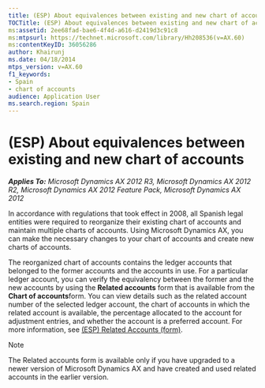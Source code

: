 ```yaml
---
title: (ESP) About equivalences between existing and new chart of accounts
TOCTitle: (ESP) About equivalences between existing and new chart of accounts
ms:assetid: 2ee68fad-bae6-4f4d-a616-d2419d3c91c8
ms:mtpsurl: https://technet.microsoft.com/library/Hh208536(v=AX.60)
ms:contentKeyID: 36056286
author: Khairunj
ms.date: 04/18/2014
mtps_version: v=AX.60
f1_keywords:
- Spain
- chart of accounts
audience: Application User
ms.search.region: Spain
---
```


# (ESP) About equivalences between existing and new chart of accounts 


_**Applies To:** Microsoft Dynamics AX 2012 R3, Microsoft Dynamics AX 2012 R2, Microsoft Dynamics AX 2012 Feature Pack, Microsoft Dynamics AX 2012_

In accordance with regulations that took effect in 2008, all Spanish legal entities were required to reorganize their existing chart of accounts and maintain multiple charts of accounts. Using Microsoft Dynamics AX, you can make the necessary changes to your chart of accounts and create new charts of accounts.

The reorganized chart of accounts contains the ledger accounts that belonged to the former accounts and the accounts in use. For a particular ledger account, you can verify the equivalency between the former and the new accounts by using the **Related accounts** form that is available from the **Chart of accounts**form. You can view details such as the related account number of the selected ledger account, the chart of accounts in which the related account is available, the percentage allocated to the account for adjustment entries, and whether the account is a preferred account. For more information, see [(ESP) Related Accounts (form)](https://technet.microsoft.com/library/hh242797\(v=ax.60\)).


> [!NOTE]
> <P>The Related accounts form is available only if you have upgraded to a newer version of Microsoft Dynamics AX and have created and used related accounts in the earlier version.</P>


  


